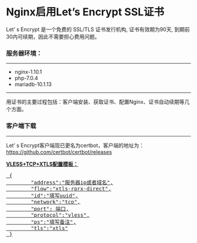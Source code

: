 <h1>Nginx启用Let’s Encrypt SSL证书</h1>

<p>Let’ s Encrypt 是一个免费的 SSL/TLS 证书发行机构, 证书有效期为90天, 到期前30内可续期，因此不需要担心费用问题。</p>
<h3>服务器环境：</h3>
<hr>
  <ul>
    <li>nginx-1.10.1</li>
    <li>php-7.0.4</li>
    <li>mariadb-10.1.13</li>
  </ul>
<hr>
<p>用证书的主要过程包括：客户端安装、获取证书、配置Nginx、证书自动续期等几个方面。</p>
<h3>客户端下载</h3>
<hr>
<p>Let’ s Encrypt客户端现已更名为certbot，客户端的地址为：<a href=https://github.com/certbot/certbot/releases>https://github.com/certbot/certbot/releases </p>
<p><strong>VLESS+TCP+XTLS配置模板：</strong></p>
<pre> {
        "address":"服务器ip或者域名",
        "flow":"xtls-rprx-direct",
        "id":"填写uuid",
        "network":"tcp",
        "port": 端口,
        "protocol":"vless",
        "ps":"填写备注",
        "tls":"xtls"
 }</pre>
